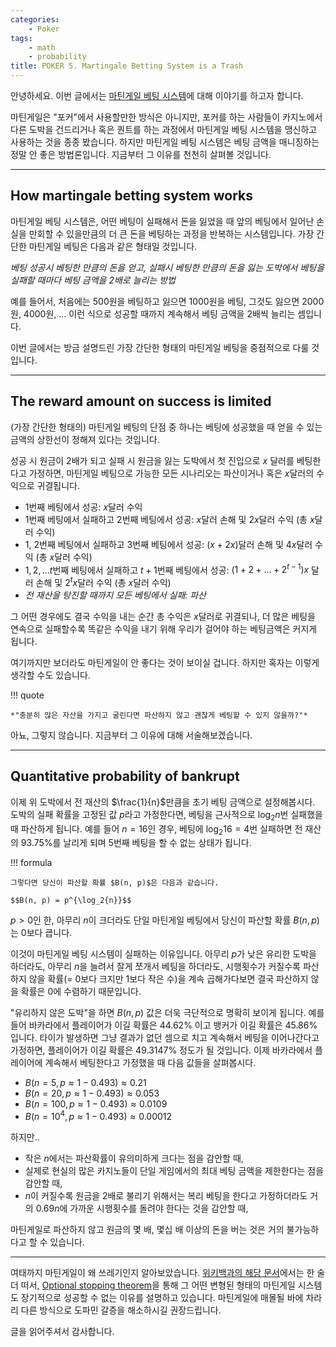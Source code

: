 ```yaml
---
categories:
    - Poker
tags:
    - math
    - probability
title: POKER 5. Martingale Betting System is a Trash
---
```


안녕하세요.
이번 글에서는 [마틴게일 베팅 시스템](https://en.wikipedia.org/wiki/Martingale_(betting_system))에 대해 이야기를 하고자 합니다.

마틴게일은 "포커"에서 사용할만한 방식은 아니지만, 포커를 하는 사람들이 카지노에서 다른 도박을 건드리거나 혹은 퀀트를 하는 과정에서 마틴게일 베팅 시스템을 맹신하고 사용하는 것을 종종 봤습니다.
하지만 마틴게일 베팅 시스템은 베팅 금액을 매니징하는 정말 안 좋은 방법론입니다.
지금부터 그 이유를 천천히 살펴볼 것입니다.

<!-- more -->
---

## How martingale betting system works

마틴게일 베팅 시스템은, 어떤 베팅이 실패해서 돈을 잃었을 때 앞의 베팅에서 일어난 손실을 만회할 수 있을만큼의 더 큰 돈을 베팅하는 과정을 반복하는 시스템입니다.
가장 간단한 마틴게일 베팅은 다음과 같은 형태일 것입니다.

*베팅 성공시 베팅한 만큼의 돈을 얻고, 실패시 베팅한 만큼의 돈을 잃는 도박에서 베팅을 실패할 때마다 베팅 금액을 2배로 늘리는 방법*

예를 들어서, 처음에는 500원을 베팅하고 잃으면 1000원을 베팅, 그것도 잃으면 2000원, 4000원, ... 이런 식으로 성공할 때까지 계속해서 베팅 금액을 2배씩 늘리는 셈입니다.

이번 글에서는 방금 설명드린 가장 간단한 형태의 마틴게일 베팅을 중점적으로 다룰 것입니다.

---

## The reward amount on success is limited

(가장 간단한 형태의) 마틴게일 베팅의 단점 중 하나는 베팅에 성공했을 때 얻을 수 있는 금액의 상한선이 정해져 있다는 것입니다.

성공 시 원금이 2배가 되고 실패 시 원금을 잃는 도박에서 첫 진입으로 $x$ 달러를 베팅한다고 가정하면, 마틴게일 베팅으로 가능한 모든 시나리오는 파산이거나 혹은 $x$달러의 수익으로 귀결됩니다.

- 1번째 베팅에서 성공: $x$달러 수익
- 1번째 베팅에서 실패하고 2번째 베팅에서 성공: $x$달러 손해 및 $2x$달러 수익 (총 $x$달러 수익)
- 1, 2번째 베팅에서 실패하고 3번째 베팅에서 성공: $(x + 2x)$달러 손해 및 $4x$달러 수익 (총 $x$달러 수익)
- $1, 2, \ldots t$번째 베팅에서 실패하고 $t+1$번째 베팅에서 성공: $(1 + 2 + \ldots + 2^{t-1})x$ 달러 손해 및 $2^tx$달러 수익 (총 $x$달러 수익)
- *전 재산을 탕진할 때까지 모든 베팅에서 실패: 파산*

그 어떤 경우에도 결국 수익을 내는 순간 총 수익은 $x$달러로 귀결되나,
더 많은 베팅을 연속으로 실패할수록 똑같은 수익을 내기 위해 우리가 걸어야 하는 베팅금액은 커지게 됩니다.

여기까지만 보더라도 마틴게일이 안 좋다는 것이 보이실 겁니다.
하지만 혹자는 이렇게 생각할 수도 있습니다.

!!! quote

    *"충분히 많은 자산을 가지고 굴린다면 파산하지 않고 괜찮게 베팅할 수 있지 않을까?"*

아뇨, 그렇지 않습니다. 지금부터 그 이유에 대해 서술해보겠습니다.

---

## Quantitative probability of bankrupt

이제 위 도박에서 전 재산의 $\frac{1}{n}$만큼을 초기 베팅 금액으로 설정해봅시다.
도박의 실패 확률을 고정된 값 $p$라고 가정한다면, 베팅을 근사적으로 $\log_2{n}$번 실패했을 때 파산하게 됩니다.
예를 들어 $n = 16$인 경우, 베팅에 $\log_2{16} = 4$번 실패하면 전 재산의 93.75%를 날리게 되며 5번째 베팅을 할 수 없는 상태가 됩니다.

!!! formula

    그렇다면 당신이 파산할 확률 $B(n, p)$은 다음과 같습니다.

    $$B(n, p) = p^{\log_2{n}}$$

$p > 0$인 한, 아무리 $n$이 크더라도 단일 마틴게일 베팅에서 당신이 파산할 확률 $B(n, p)$는 $0$보다 큽니다.

이것이 마틴게일 베팅 시스템이 실패하는 이유입니다.
아무리 $p$가 낮은 유리한 도박을 하더라도, 아무리 $n$을 늘려서 잘게 쪼개서 베팅을 하더라도, 시행횟수가 커질수록 파산하지 않을 확률(= 0보다 크지만 1보다 작은 수)을 계속 곱해가다보면 결국 파산하지 않을 확률은 0에 수렴하기 때문입니다.

"유리하지 않은 도박"을 하면 $B(n, p)$ 값은 더욱 극단적으로 명확히 보이게 됩니다.
예를 들어 바카라에서 플레이어가 이길 확률은 44.62% 이고 뱅커가 이길 확률은 45.86% 입니다.
타이가 발생하면 그냥 결과가 없던 셈으로 치고 계속해서 베팅을 이어나간다고 가정하면, 플레이어가 이길 확률은 49.3147% 정도가 될 것입니다.
이제 바카라에서 플레이어에 계속해서 베팅한다고 가정했을 때 다음 값들을 살펴봅시다.

- $B(n = 5, p \approx 1 - 0.493) \approx 0.21$
- $B(n = 20, p \approx 1 - 0.493) \approx 0.053$
- $B(n = 100, p \approx 1 - 0.493) \approx 0.0109$
- $B(n = 10^4, p \approx 1 - 0.493) \approx 0.00012$

하지만..

- 작은 $n$에서는 파산확률이 유의미하게 크다는 점을 감안할 때,
- 실제로 현실의 많은 카지노들이 단일 게임에서의 최대 베팅 금액을 제한한다는 점을 감안할 때,
- $n$이 커질수록 원금을 2배로 불리기 위해서는 복리 베팅을 한다고 가정하더라도 거의 $0.69n$에 가까운 시행횟수를 돌려야 한다는 것을 감안할 때,

마틴게일로 파산하지 않고 원금의 몇 배, 몇십 배 이상의 돈을 버는 것은 거의 불가능하다고 할 수 있습니다.

---

여태까지 마틴게일이 왜 쓰레기인지 알아보았습니다.
[위키백과의 해당 문서](https://en.wikipedia.org/wiki/Martingale_(betting_system)#Mathematical_analysis)에서는 한 술 더 떠서, [Optional stopping theorem](https://en.wikipedia.org/wiki/Optional_stopping_theorem)을 통해 그 어떤 변형된 형태의 마틴게일 시스템도 장기적으로 성공할 수 없는 이유를 설명하고 있습니다.
마틴게일에 매몰될 바에 차라리 다른 방식으로 도파민 갈증을 해소하시길 권장드립니다.

글을 읽어주셔서 감사합니다.
